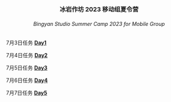 <h3 align="center"> 冰岩作坊 2023 移动组夏令营 </h3>
<h6 align="center"> Bingyan Studio Summer Camp 2023 for Mobile Group </h6>

7月3日任务 **[Day1](Day1.md)**

7月4日任务 **[Day2](Day2.md)**

7月5日任务 **[Day3](Day3.md)**

7月6日任务 **[Day4](Day4.md)**

7月7日任务 **[Day5](Day5.md)**
